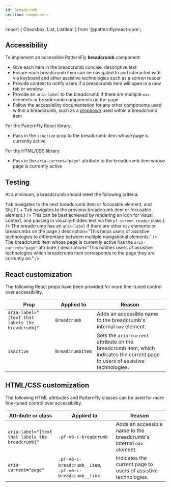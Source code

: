 ```yaml
---
id: Breadcrumb
section: components
---
```



import { Checkbox, List, ListItem } from '@patternfly/react-core';

## Accessibility

To implement an accessible PatternFly **breadcrumb** component:

- Give each item in the breadcrumb concise, descriptive text
- Ensure each breadcrumb item can be navigated to and interacted with via keyboard and other assistive technologies such as a screen reader
- Provide context to notify users if a breadcrumb item will open in a new tab or window
- Provide an `aria-label` to the breadcrumb if there are multiple `nav` elements or breadcrumb components on the page
- Follow the accessibility documentation for any other components used within a breadcrumb, such as a [dropdown](/components/menus/dropdown) used within a breadcrumb item

For the PatternFly React library:

- Pass in the `isActive` prop to the breadcrumb item whose page is currently active

For the HTML/CSS library:

- Pass in the `aria-current="page"` attribute to the breadcrumb item whose page is currently active

## Testing

At a minimum, a breadcrumb should meet the following criteria:

<List isPlain>
  <ListItem>
    <Checkbox id="breadcrumb-a11y-checkbox-1" label="Each breadcrumb item has descriptive text." />
  </ListItem>
  <ListItem>
    <Checkbox id="breadcrumb-a11y-checkbox-2" label="Standard keyboard navigation can be used to navigate between each breadcrumb item or other focusable elements." description={<span><kbd>Tab</kbd> navigates to the next breadcrumb item or focusable element, and <kbd>Shift</kbd> + <kbd>Tab</kbd> navigates to the previous breadcrumb item or focusable element.</span>} />
  </ListItem>
  <ListItem>
    <Checkbox id="breadcrumb-a11y-checkbox-3" label="Users are able to tell whether a breadcrumb item will open in a new tab or window." description={<span>This can be best achieved by rendering an icon for visual context, and passing in visually-hidden text via the <code className="ws-code">pf-screen-reader</code> class.</span>} />
  </ListItem>
  <ListItem>
    <Checkbox id="breadcrumb-a11y-checkbox-4" label={<span>The breadcrumb has an <code className="ws-code">aria-label</code> if there are other <code className="ws-code">nav</code> elements or breacrumbs on the page.</span>} description="This helps users of assistive technologies to differentiate between multiple navigational elements." />
  </ListItem>
  <ListItem>
    <Checkbox id="breadcrumb-a11y-checkbox-5" label="Any other components used within a breadcrumb follow their own accessibility documentation." />
  </ListItem>
  <ListItem>
    <Checkbox id="breadcrumb-a11y-checkbox-6" label={<span>The breadcrumb item whose page is currently active has the <code className="ws-code">aria-current="page"</code> attribute.</span>} description="This notifies users of assistive technologies which breadcrumb item corresponds to the page they are currently on." />
  </ListItem>
</List>

## React customization

The following React props have been provided for more fine-tuned control over accessibility.

| Prop | Applied to | Reason | 
|---|---|---|
| `aria-label="[text that labels the breadcrumb]"` | `Breadcrumb` | Adds an accessible name to the breadcrumb's internal `nav` element. |
| `isActive` | `BreadcrumbItem` | Sets the `aria-current` attribute on the breadcrumb item, which indicates the current page to users of assistive technologies. |

## HTML/CSS customization

The following HTML attributes and PatternFly classes can be used for more fine-tuned control over accessibility.

| Attribute or class | Applied to | Reason | 
|---|---|---|
| `aria-label="[text that labels the breadcrumb]"` | `.pf-v6-c-breadcrumb` | Adds an accessible name to the breadcrumb's internal `nav` element. |
| `aria-current="page"` | `.pf-v6-c-breadcrumb__item`, `.pf-v6-c-breadcrumb__link` | Indicates the current page to users of assistive technologies. |

